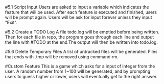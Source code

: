#5.1 Script Input
Users are asked to input a variable which indicates the feature that will be used. 
After each feature is executed and finished, users will be prompt again. Users will
be ask for input forever unless they input "Exit".

#5.2 Create a TODO Log
A file todo.log will be emptied before being written. Then for each file in repo, the
program goes through each line and output the line with #TODO at the end.The output 
will then be written into todo.log.

#5.6 Delete Temporary Files
A list of untracked files will be generated. Files that ends with .tmp will be removed 
using command rm.

#Custom Feature
This is a game which asks for a input of integer from the user. A random number from 1~100
will be generated, and by prompting users to guess higher or lower, users will eventually 
get to the right answer.

